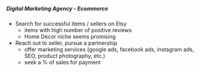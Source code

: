 ##### Digital Marketing Agency - Ecommerce
- Search for successful items / sellers on Etsy
	- items with high number of positive reviews
	- Home Décor niche seems promising
- Reach out to seller, pursue a partnership
	- offer marketing services (google ads, facebook ads, instagram ads, SEO, product photography, etc.)
	- seek a % of sales for payment